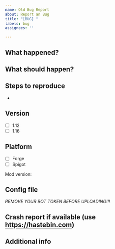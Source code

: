 ```yaml
---
name: Old Bug Report
about: Report an Bug
title: "[BUG] "
labels: bug
assignees: ''

---
```


**What happened?**
-

**What should happen?**
-

**Steps to reproduce**
- 
- 


**Version**
-
- [ ] 1.12
- [ ] 1.16

**Platform**
-
- [ ] Forge
- [ ] Spigot

Mod version: 

**Config file**
-
*REMOVE YOUR BOT TOKEN BEFORE UPLOADING!!!*

**Crash report if available (use https://hastebin.com)**
-

**Additional info**
-

